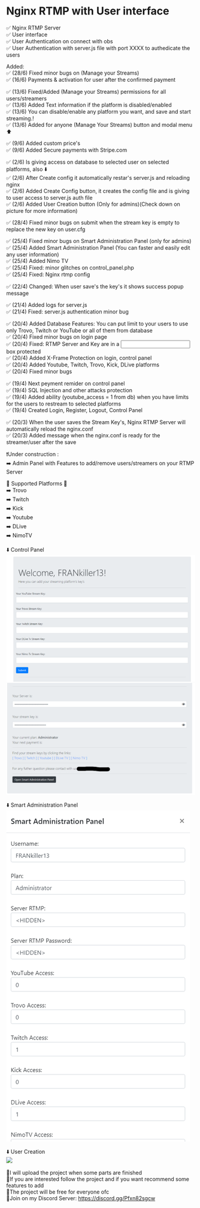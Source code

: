 # Nginx RTMP with User interface
✅ Nginx RTMP Server  
✅ User interface  
✅ User Authentication on connect with obs  
✅ User Authentication with server.js file with port XXXX to authedicate the users  

Added:  
✅ (28/6) Fixed minor bugs on (Manage your Streams)  
✅ (16/6) Payments & activation for user after the confirmed payment  

✅ (13/6) Fixed/Added (Manage your Streams) permissions for all users/streamers  
✅ (13/6) Added Text information if the platform is disabled/enabled  
✅ (13/6) You can disable/enable any platform you want, and save and start streaming.!  
✅ (13/6) Added for anyone (Manage Your Streams) button and modal menu ⬆️  

✅ (9/6) Added custom price's  
✅ (9/6) Added Secure payments with Stripe.com  

✅ (2/6) Is giving access on database to selected user on selected platforms, also ⬇️  
✅ (2/6) After Create config it automatically restar's server.js and reloading nginx  
✅ (2/6) Added Create Config button, it creates the config file and is giving to user access to server.js auth file  
✅ (2/6) Added User Creation button (Only for admins)(Check down on picture for more information)  

✅ (28/4) Fixed minor bugs on submit when the stream key is empty to replace the new key on user.cfg  

✅ (25/4) Fixed minor bugs on Smart Administration Panel (only for admins)  
✅ (25/4) Added Smart Administration Panel (You can faster and easily edit any user information)  
✅ (25/4) Added Nimo TV  
✅ (25/4) Fixed: minor glitches on control_panel.php  
✅ (25/4) Fixed: Nginx rtmp config  

✅ (22/4) Changed: When user save's the key's it shows success popup message  

✅ (21/4) Added logs for server.js  
✅ (21/4) Fixed: server.js authentication minor bug  

✅ (20/4) Added Database Features: You can put limit to your users to use only Trovo, Twitch or YouTube or all of them from database  
✅ (20/4) Fixed minor bugs on login page  
✅ (20/4) Fixed: RTMP Server and Key are in a <input> box protected  
✅ (20/4) Added X-Frame Protection on login, control panel  
✅ (20/4) Added Youtube, Twitch, Trovo, Kick, DLive platforms  
✅ (20/4) Fixed minor bugs  

✅ (19/4) Next peyment remider on control panel  
✅ (19/4) SQL Injection and other attacks protection  
✅ (19/4) Added ability (youtube_access = 1 from db) when you have limits for the users to restream to selected platforms  
✅ (19/4) Created Login, Register, Logout, Control Panel  

✅ (20/3) When the user saves the Stream Key's, Nginx RTMP Server will automatically reload the nginx.conf  
✅ (20/3) Added message when the nginx.conf is ready for the streamer/user after the save  

❗Under construction :     
➡️ Admin Panel with Features to add/remove users/streamers on your RTMP Server    

🔷 Supported Platforms 🔷  
➡️ Trovo  
➡️ Twitch  
➡️ Kick  
➡️ Youtube  
➡️ DLive  
➡️ NimoTV  

⬇️ Control Panel  
![](https://raw.githubusercontent.com/FRANkiller13/Nginx-RTMP-with-User-interface/main/cp1.png)  
![](https://raw.githubusercontent.com/FRANkiller13/Nginx-RTMP-with-User-interface/main/cp2.png)  

⬇️ Smart Administration Panel  
![](https://raw.githubusercontent.com/FRANkiller13/Nginx-RTMP-with-User-interface/main/SAP.png)  

⬇️ User Creation  
![](https://raw.githubusercontent.com/FRANkiller13/Nginx-RTMP-with-User-interface-and-Admin-Panel/main/UserCreation.png)

🔻I will upload the project when some parts are finished  
🔻If you are interested follow the project and if you want recommend some features to add  
🔻The project will be free for everyone ofc  
🔻Join on my Discord Server: https://discord.gg/Pfxn82sgcw 
